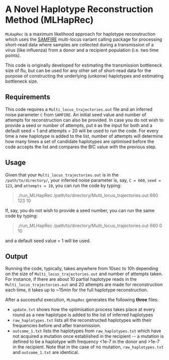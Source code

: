 # A Novel Haplotype Reconstruction Method (MLHapRec)
`MLHapRec` is a maximum likelihood approach for haplotype reconstruction which uses the [SAMFIRE](https://github.com/cjri/samfire/blob/master/README.md) multi-locus variant calling package for processing short-read data where samples are collected during a transmission of a virus (like influenza) from a donor and a recipient population (i.e. two time points). 

This code is originally developed for estimating the transmission bottleneck size of flu, but can be used for any other set of short-read data for the purpose of constructing the underlying (unkonw) haplotypes and estimating bottleneck size. 

## Requirements
This code requires a `Multi_locus_trajectories.out` file and an inferred noise parameter `C` from `SAMFIRE`. An initial seed value and number of attempts for reconstruction can also be provided. In case you do not wish to provide a seed or number of attempts, put `0` as the input for both and a default seed = 1 and attempts = 20 will be used to run the code. For every time a new haplotype is added to the list, number of attempts will determine how many times a set of candidate haplotypes are optimised before the code accepts the list and compares the BIC value with the previous step. 

## Usage
Given that your `Multi_locus_trajectories.out` is in the `/path/to/directory/`, your inferred noise parameter is, say, `C = 660`, `seed = 123`, and `attempts = 10`, you can run the code by typing:
> ./run_MLHapRec /path/to/directory/Multi_locus_trajectories.out 660 123 10

If, say, you do not wish to provide a seed number, you can run the same code by typing:
> ./run_MLHapRec /path/to/directory/Multi_locus_trajectories.out 660 0 10

and a default seed value = 1 will be used.

## Output
Running the code, typically, takes anywhere from 10sec to 10h depending on the size of `Multi_locus_trajectories.out` and number of attempts taken. For instance, if there are about 10 partial haplotype reads in the `Multi_locus_trajectories.out` and 20 attempts are made for reconstruction each time, it takes up to ~15min for the full haplotype reconstruction. 

After a successful execution, `MLHapRec` generates the following **three** files: 
- `update.txt` shows how the optimisation process takes place at every round as a new haplotype is added to the list of inferred haplotypes 
- `raw_haplotypes.txt` lists all the reconstructed haplotypes with their frequencies before and after transmission.
- `outcome_1.txt` lists the haplotypes from `raw_haplotypes.txt` which have not acquired a mutation once established in the recipient -- a mutation is defined to be a haplotype with frequency <1e-7 in the donor and >1e-7 in the recipient.
Note that in the case of no mutation, `raw_haplotypes.txt` and `outcome_1.txt` are identical.
